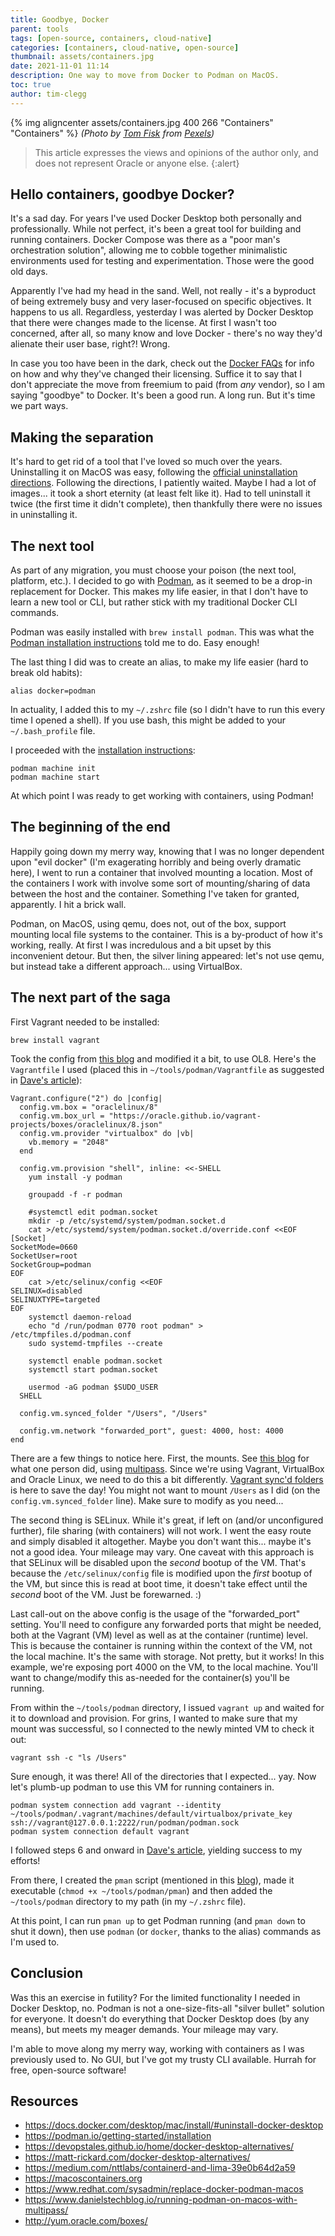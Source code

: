 ```yaml
---
title: Goodbye, Docker
parent: tools
tags: [open-source, containers, cloud-native]
categories: [containers, cloud-native, open-source]
thumbnail: assets/containers.jpg
date: 2021-11-01 11:14
description: One way to move from Docker to Podman on MacOS.
toc: true
author: tim-clegg
---
```

{% img aligncenter assets/containers.jpg 400 266 "Containers" "Containers" %}
*(Photo by [Tom Fisk](https://www.pexels.com/@tomfisk?utm_content=attributionCopyText&utm_medium=referral&utm_source=pexels) from [Pexels](https://www.pexels.com/photo/aerial-photography-of-container-van-lot-3063470/?utm_content=attributionCopyText&utm_medium=referral&utm_source=pexels))*

> This article expresses the views and opinions of the author only, and does not represent Oracle or anyone else.
{:alert}

## Hello containers, goodbye Docker?
It's a sad day.  For years I've used Docker Desktop both personally and professionally.  While not perfect, it's been a great tool for building and running containers.  Docker Compose was there as a "poor man's orchestration solution", allowing me to cobble together minimalistic environments used for testing and experimentation.  Those were the good old days.

Apparently I've had my head in the sand.  Well, not really - it's a byproduct of being extremely busy and very laser-focused on specific objectives.  It happens to us all.  Regardless, yesterday I was alerted by Docker Desktop that there were changes made to the license.  At first I wasn't too concerned, after all, so many know and love Docker - there's no way they'd alienate their user base, right?!  Wrong.

In case you too have been in the dark, check out the [Docker FAQs](https://www.docker.com/pricing/faq) for info on how and why they've changed their licensing.  Suffice it to say that I don't appreciate the move from freemium to paid (from *any* vendor), so I am saying "goodbye" to Docker.  It's been a good run.  A long run.  But it's time we part ways.

## Making the separation
It's hard to get rid of a tool that I've loved so much over the years.  Uninstalling it on MacOS was easy, following the [official uninstallation directions](https://docs.docker.com/desktop/mac/install/#uninstall-docker-desktop).  Following the directions, I patiently waited.  Maybe I had a lot of images... it took a short eternity (at least felt like it).  Had to tell uninstall it twice (the first time it didn't complete), then thankfully there were no issues in uninstalling it.

## The next tool
As part of any migration, you must choose your poison (the next tool, platform, etc.).  I decided to go with [Podman](https://podman.io), as it seemed to be a drop-in replacement for Docker.  This makes my life easier, in that I don't have to learn a new tool or CLI, but rather stick with my traditional Docker CLI commands.

Podman was easily installed with `brew install podman`.  This was what the [Podman installation instructions](https://podman.io/getting-started/installation) told me to do.  Easy enough!

The last thing I did was to create an alias, to make my life easier (hard to break old habits):

```
alias docker=podman
```

In actuality, I added this to my `~/.zshrc` file (so I didn't have to run this every time I opened a shell).  If you use bash, this might be added to your `~/.bash_profile` file.

I proceeded with the [installation instructions](https://podman.io/getting-started/installation):

```
podman machine init
podman machine start
```

At which point I was ready to get working with containers, using Podman!

## The beginning of the end
Happily going down my merry way, knowing that I was no longer dependent upon "evil docker" (I'm exagerating horribly and being overly dramatic here), I went to run a container that involved mounting a location.  Most of the containers I work with involve some sort of mounting/sharing of data between the host and the container.  Something I've taken for granted, apparently.  I hit a brick wall.

Podman, on MacOS, using qemu, does not, out of the box, support mounting local file systems to the container.  This is a by-product of how it's working, really.  At first I was incredulous and a bit upset by this inconvenient detour.  But then, the silver lining appeared: let's not use qemu, but instead take a different approach... using VirtualBox.

## The next part of the saga
First Vagrant needed to be installed:

```
brew install vagrant
```

Took the config from [this blog](https://www.redhat.com/sysadmin/replace-docker-podman-macos) and modified it a bit, to use OL8.  Here's the `Vagrantfile` I used (placed this in `~/tools/podman/Vagrantfile` as suggested in [Dave's article](https://www.redhat.com/sysadmin/replace-docker-podman-macos)):

```
Vagrant.configure("2") do |config|
  config.vm.box = "oraclelinux/8"
  config.vm.box_url = "https://oracle.github.io/vagrant-projects/boxes/oraclelinux/8.json"
  config.vm.provider "virtualbox" do |vb|
    vb.memory = "2048"
  end

  config.vm.provision "shell", inline: <<-SHELL
    yum install -y podman

    groupadd -f -r podman

    #systemctl edit podman.socket
    mkdir -p /etc/systemd/system/podman.socket.d
    cat >/etc/systemd/system/podman.socket.d/override.conf <<EOF
[Socket]
SocketMode=0660
SocketUser=root
SocketGroup=podman
EOF
    cat >/etc/selinux/config <<EOF
SELINUX=disabled
SELINUXTYPE=targeted
EOF
    systemctl daemon-reload
    echo "d /run/podman 0770 root podman" > /etc/tmpfiles.d/podman.conf
    sudo systemd-tmpfiles --create

    systemctl enable podman.socket
    systemctl start podman.socket

    usermod -aG podman $SUDO_USER
  SHELL
  
  config.vm.synced_folder "/Users", "/Users"
  
  config.vm.network "forwarded_port", guest: 4000, host: 4000
end
```

There are a few things to notice here.  First, the mounts.  See [this blog](https://www.danielstechblog.io/running-podman-on-macos-with-multipass/) for what one person did, using [multipass](https://multipass.run).  Since we're using Vagrant, VirtualBox and Oracle Linux, we need to do this a bit differently.  [Vagrant sync'd folders](https://www.vagrantup.com/docs/synced-folders/basic_usage) is here to save the day!  You might not want to mount `/Users` as I did (on the `config.vm.synced_folder` line).  Make sure to modify as you need...

The second thing is SELinux.  While it's great, if left on (and/or unconfigured further), file sharing (with containers) will not work.  I went the easy route and simply disabled it altogether.  Maybe you don't want this... maybe it's not a good idea.  Your mileage may vary.  One caveat with this approach is that SELinux will be disabled upon the *second* bootup of the VM.  That's because the `/etc/selinux/config` file is modified upon the *first* bootup of the VM, but since this is read at boot time, it doesn't take effect until the *second* boot of the VM.  Just be forewarned.  :)

Last call-out on the above config is the usage of the "forwarded_port" setting.  You'll need to configure any forwarded ports that might be needed, both at the Vagrant (VM) level as well as at the container (runtime) level.  This is because the container is running within the context of the VM, not the local machine.  It's the same with storage.  Not pretty, but it works!  In this example, we're exposing port 4000 on the VM, to the local machine.  You'll want to change/modify this as-needed for the container(s) you'll be running.

From within the `~/tools/podman` directory, I issued `vagrant up` and waited for it to download and provision.  For grins, I wanted to make sure that my mount was successful, so I connected to the newly minted VM to check it out:

```
vagrant ssh -c "ls /Users"
```

Sure enough, it was there!  All of the directories that I expected... yay.  Now let's plumb-up podman to use this VM for running containers in.

```
podman system connection add vagrant --identity ~/tools/podman/.vagrant/machines/default/virtualbox/private_key ssh://vagrant@127.0.0.1:2222/run/podman/podman.sock
podman system connection default vagrant
```

I followed steps 6 and onward in [Dave's article](https://www.redhat.com/sysadmin/replace-docker-podman-macos), yielding success to my efforts!

From there, I created the `pman` script (mentioned in this [blog](https://www.redhat.com/sysadmin/replace-docker-podman-macos)), made it executable (`chmod +x ~/tools/podman/pman`) and then added the `~/tools/podman` directory to my path (in my `~/.zshrc` file).

At this point, I can run `pman up` to get Podman running (and `pman down` to shut it down), then use `podman` (or `docker`, thanks to the alias) commands as I'm used to.

## Conclusion
Was this an exercise in futility?  For the limited functionality I needed in Docker Desktop, no.  Podman is not a one-size-fits-all "silver bullet" solution for everyone.  It doesn't do everything that Docker Desktop does (by any means), but meets my meager demands.  Your mileage may vary.

I'm able to move along my merry way, working with containers as I was previously used to.  No GUI, but I've got my trusty CLI available.  Hurrah for free, open-source software!

## Resources
* https://docs.docker.com/desktop/mac/install/#uninstall-docker-desktop
* https://podman.io/getting-started/installation
* https://devopstales.github.io/home/docker-desktop-alternatives/
* https://matt-rickard.com/docker-desktop-alternatives/
* https://medium.com/nttlabs/containerd-and-lima-39e0b64d2a59
* https://macoscontainers.org
* https://www.redhat.com/sysadmin/replace-docker-podman-macos
* https://www.danielstechblog.io/running-podman-on-macos-with-multipass/
* http://yum.oracle.com/boxes/